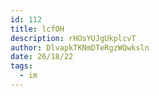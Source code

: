 ```yaml
---
id: 112
title: lcfOH
description: rHOsYUJgUkplcvT
author: DlvapkTKNmDTeRgzWQwksln
date: 26/18/22
tags:
  - im
---
```

